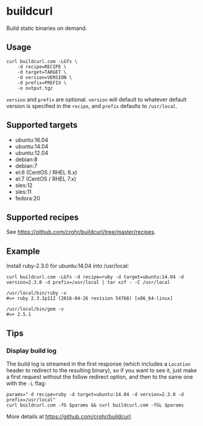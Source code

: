 # buildcurl

Build static binaries on demand.

## Usage

    curl buildcurl.com -LGfs \
        -d recipe=RECIPE \
        -d target=TARGET \
        -d version=VERSION \
        -d prefix=PREFIX \
        -o output.tgz

`version` and `prefix` are optional. `version` will default to whatever default
version is specified in the `recipe`, and `prefix` defaults to `/usr/local`.

## Supported targets

* ubuntu:16.04
* ubuntu:14.04
* ubuntu:12.04
* debian:8
* debian:7
* el:6 (CentOS / RHEL 6.x)
* el:7 (CentOS / RHEL 7.x)
* sles:12
* sles:11
* fedora:20

## Supported recipes

See <https://github.com/crohr/buildcurl/tree/master/recipes>.

## Example

Install ruby-2.3.0 for ubuntu:14.04 into /usr/local:

    curl buildcurl.com -LGfs -d recipe=ruby -d target=ubuntu:14.04 -d version=2.3.0 -d prefix=/usr/local | tar xzf - -C /usr/local

    /usr/local/bin/ruby -v
    #=> ruby 2.3.1p112 (2016-04-26 revision 54768) [x86_64-linux]

    /usr/local/bin/gem -v
    #=> 2.5.1

## Tips

### Display build log

The build log is streamed in the first response (which includes a `Location`
header to redirect to the resulting binary), so if you want to see it, just
make a first request without the follow redirect option, and then to the same
one with the `-L` flag:

    params="-d recipe=ruby -d target=ubuntu:14.04 -d version=2.3.0 -d prefix=/usr/local"
    curl buildcurl.com -fG $params && curl buildcurl.com -fGL $params

More details at <https://github.com/crohr/buildcurl>.
